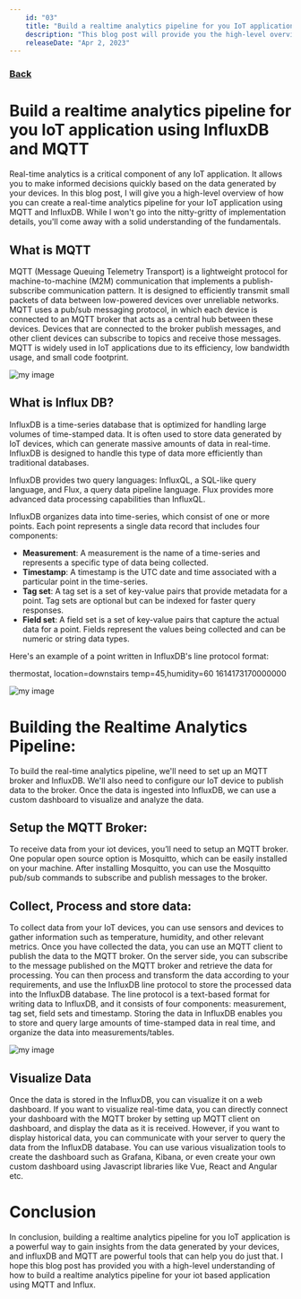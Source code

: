 ```yaml
---
    id: "03"
    title: "Build a realtime analytics pipeline for you IoT application using InfluxDB and MQTT"
    description: "This blog post will provide you the high-level overview of how you can create a real-time analytics pipeline for your IoT application using MQTT and InfluxDB."
    releaseDate: "Apr 2, 2023"
---
```


### [Back](/blogs)
# Build a realtime analytics pipeline for you IoT application using InfluxDB and MQTT
Real-time analytics is a critical component of any IoT application. It allows you to make informed decisions quickly based on the data generated by your devices. In this blog post, I will give you a high-level overview of how you can create a real-time analytics pipeline for your IoT application using MQTT and InfluxDB. While I won't go into the nitty-gritty of implementation details, you'll come away with a solid understanding of the fundamentals.

## What is MQTT
MQTT (Message Queuing Telemetry Transport) is a lightweight protocol for machine-to-machine (M2M) communication that implements a publish-subscribe communication pattern. It is designed to efficiently transmit small packets of data between low-powered devices over unreliable networks. MQTT uses a pub/sub messaging protocol, in which each device is connected to an MQTT broker that acts as a central hub between these devices. Devices that are connected to the broker publish messages, and other client devices can subscribe to topics and receive those messages. MQTT is widely used in IoT applications due to its efficiency, low bandwidth usage, and small code footprint.

![my image](/imgs/mqtt.png)


## What is Influx DB?

InfluxDB is a time-series database that is optimized for handling large volumes of time-stamped data. It is often used to store data generated by IoT devices, which can generate massive amounts of data in real-time. InfluxDB is designed to handle this type of data more efficiently than traditional databases.

InfluxDB provides two query languages: InfluxQL, a SQL-like query language, and Flux, a query data pipeline language. Flux provides more advanced data processing capabilities than InfluxQL.

InfluxDB organizes data into time-series, which consist of one or more points. Each point represents a single data record that includes four components:

- **Measurement**: A measurement is the name of a time-series and represents a specific type of data being collected.
- **Timestamp**: A timestamp is the UTC date and time associated with a particular point in the time-series.
- **Tag set**: A tag set is a set of key-value pairs that provide metadata for a point. Tag sets are optional but can be indexed for faster query responses.
- **Field set**: A field set is a set of key-value pairs that capture the actual data for a point. Fields represent the values being collected and can be numeric or string data types.

Here's an example of a point written in InfluxDB's line protocol format:

thermostat, location=downstairs temp=45,humidity=60 1614173170000000

![my image](/imgs/influx.png)


# Building the Realtime Analytics Pipeline:

To build the real-time analytics pipeline, we'll need to set up an MQTT broker and InfluxDB. We'll also need to configure our IoT device to publish data to the broker. Once the data is ingested into InfluxDB, we can use a custom dashboard to visualize and analyze the data.

## Setup the MQTT Broker:

To receive data from your iot devices, you’ll need to setup an MQTT broker. One popular open source option is Mosquitto, which can be easily installed on your machine. After installing Mosquitto, you can use the Mosquitto pub/sub commands to subscribe and publish messages to the broker.

## Collect, Process and store data:

To collect data from your IoT devices, you can use sensors and devices to gather information such as temperature, humidity, and other relevant metrics. Once you have collected the data, you can use an MQTT client to publish the data to the MQTT broker. On the server side, you can subscribe to the message published on the MQTT broker and retrieve the data for processing. You can then process and transform the data according to your requirements, and use the InfluxDB line protocol to store the processed data into the InfluxDB database. The line protocol is a text-based format for writing data to InfluxDB, and it consists of four components: measurement, tag set, field sets and timestamp. Storing the data in InfluxDB enables you to store and query large amounts of time-stamped data in real time, and organize the data into measurements/tables.

![my image](/imgs/data-flow-system-diagram.png)

## Visualize Data

Once the data is stored in the InfluxDB, you can visualize it on a web dashboard. If you want to visualize real-time data, you can directly connect your dashboard with the MQTT broker by setting up MQTT client on dashboard,  and display the data as it is received. However, if you want to display historical data, you can communicate with your server to query the data from the InfluxDB database. You can use various visualization tools to create the dashboard such as Grafana, Kibana, or even create your own custom dashboard using Javascript libraries like Vue, React and Angular etc.

# Conclusion

In conclusion, building a realtime analytics pipeline for you IoT application is a powerful way to gain insights from the data generated by your devices, and influxDB and MQTT are powerful tools that can help you do just that. I hope this blog post has provided you with a high-level understanding of how to build a realtime analytics pipeline for your iot based application using MQTT and Influx.